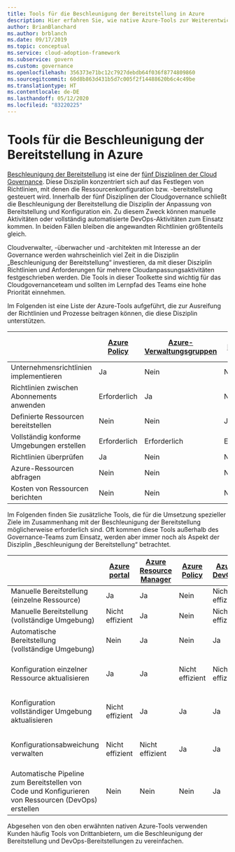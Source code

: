 ```yaml
---
title: Tools für die Beschleunigung der Bereitstellung in Azure
description: Hier erfahren Sie, wie native Azure-Tools zur Weiterentwicklung von Richtlinien und Prozessen beitragen können, die die Disziplin „Beschleunigung der Bereitstellung“ unterstützen.
author: BrianBlanchard
ms.author: brblanch
ms.date: 09/17/2019
ms.topic: conceptual
ms.service: cloud-adoption-framework
ms.subservice: govern
ms.custom: governance
ms.openlocfilehash: 356373e71bc12c7927debdb64f036f8774809860
ms.sourcegitcommit: 60d8b863d431b5d7c005f2f14488620b6c4c49be
ms.translationtype: HT
ms.contentlocale: de-DE
ms.lasthandoff: 05/12/2020
ms.locfileid: "83220225"
---
```

# <a name="deployment-acceleration-tools-in-azure"></a>Tools für die Beschleunigung der Bereitstellung in Azure

[Beschleunigung der Bereitstellung](./index.md) ist eine der [fünf Disziplinen der Cloud Governance](../governance-disciplines.md). Diese Disziplin konzentriert sich auf das Festlegen von Richtlinien, mit denen die Ressourcenkonfiguration bzw. -bereitstellung gesteuert wird. Innerhalb der fünf Disziplinen der Cloudgovernance schließt die Beschleunigung der Bereitstellung die Disziplin der Anpassung von Bereitstellung und Konfiguration ein. Zu diesem Zweck können manuelle Aktivitäten oder vollständig automatisierte DevOps-Aktivitäten zum Einsatz kommen. In beiden Fällen bleiben die angewandten Richtlinien größtenteils gleich.

Cloudverwalter, -überwacher und -architekten mit Interesse an der Governance werden wahrscheinlich viel Zeit in die Disziplin „Beschleunigung der Bereitstellung“ investieren, da mit dieser Disziplin Richtlinien und Anforderungen für mehrere Cloudanpassungsaktivitäten festgeschrieben werden. Die Tools in dieser Toolkette sind wichtig für das Cloudgovernanceteam und sollten im Lernpfad des Teams eine hohe Priorität einnehmen.

Im Folgenden ist eine Liste der Azure-Tools aufgeführt, die zur Ausreifung der Richtlinien und Prozesse beitragen können, die diese Disziplin unterstützen.

|  | [Azure Policy](https://docs.microsoft.com/azure/governance/policy/overview) | [Azure-Verwaltungsgruppen](https://docs.microsoft.com/azure/governance/management-groups) | [Azure Resource Manager](https://docs.microsoft.com/azure/azure-resource-manager/management/overview) | [Azure Blueprint](https://docs.microsoft.com/azure/governance/blueprints/overview) | [Azure Resource Graph](https://docs.microsoft.com/azure/governance/resource-graph/overview) | [Azure Cost Management](https://docs.microsoft.com/azure/cost-management) |
|---------|---------|---------|---------|---------|---------|---------|
| Unternehmensrichtlinien implementieren     | Ja | Nein  | Nein  | Nein | Nein | Nein |
| Richtlinien zwischen Abonnements anwenden     | Erforderlich | Ja  | Nein  | Nein | Nein | Nein |
| Definierte Ressourcen bereitstellen     | Nein | Nein  | Ja  | Nein | Nein | Nein |
| Vollständig konforme Umgebungen erstellen      | Erforderlich | Erforderlich  | Erforderlich  | Ja | Nein | Nein |
| Richtlinien überprüfen      | Ja | Nein  | Nein  | Nein | Nein | Nein |
| Azure-Ressourcen abfragen      | Nein | Nein  | Nein  | Nein | Ja | Nein |
| Kosten von Ressourcen berichten      | Nein | Nein  | Nein  | Nein | Nein | Ja |

Im Folgenden finden Sie zusätzliche Tools, die für die Umsetzung spezieller Ziele im Zusammenhang mit der Beschleunigung der Bereitstellung möglicherweise erforderlich sind. Oft kommen diese Tools außerhalb des Governance-Teams zum Einsatz, werden aber immer noch als Aspekt der Disziplin „Beschleunigung der Bereitstellung“ betrachtet.

|  | [Azure portal](https://azure.microsoft.com/features/azure-portal)  | [Azure Resource Manager](https://docs.microsoft.com/azure/azure-resource-manager/management/overview)  | [Azure Policy](https://docs.microsoft.com/azure/governance/policy/overview) | [Azure DevOps](https://docs.microsoft.com/azure/devops) | [Azure Backup](https://docs.microsoft.com/azure/backup/backup-overview) | [Azure Site Recovery](https://docs.microsoft.com/azure/site-recovery/site-recovery-overview) |
|---------|---------|---------|---------|---------|---------|---------|
| Manuelle Bereitstellung (einzelne Ressource)     | Ja | Ja  | Nein  | Nicht effizient | Nein | Ja |
| Manuelle Bereitstellung (vollständige Umgebung)     | Nicht effizient | Ja | Nein  | Nicht effizient | Nein | Ja |
| Automatische Bereitstellung (vollständige Umgebung)     | Nein  | Ja  | Nein  | Ja  | Nein | Ja |
| Konfiguration einzelner Ressource aktualisieren     | Ja | Ja | Nicht effizient | Nicht effizient | Nein | Ja – während der Replikation |
| Konfiguration vollständiger Umgebung aktualisieren     | Nicht effizient | Ja | Ja | Ja  | Nein | Ja – während der Replikation |
| Konfigurationsabweichung verwalten     | Nicht effizient | Nicht effizient | Ja  | Ja  | Nein | Ja – während der Replikation |
| Automatische Pipeline zum Bereitstellen von Code und Konfigurieren von Ressourcen (DevOps) erstellen     | Nein | Nein | Nein | Ja | Nein | Nein |

Abgesehen von den oben erwähnten nativen Azure-Tools verwenden Kunden häufig Tools von Drittanbietern, um die Beschleunigung der Bereitstellung und DevOps-Bereitstellungen zu vereinfachen.
